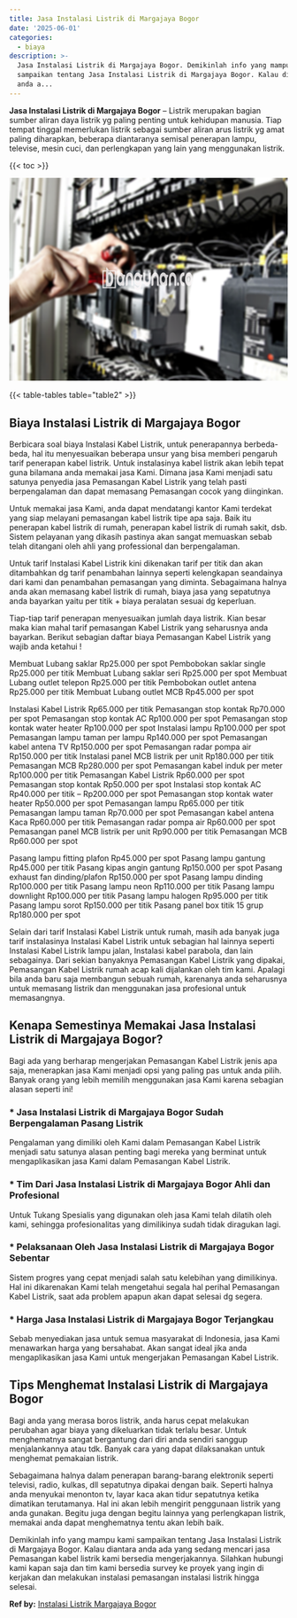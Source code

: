 ```yaml
---
title: Jasa Instalasi Listrik di Margajaya Bogor
date: '2025-06-01'
categories:
  - biaya
description: >-
  Jasa Instalasi Listrik di Margajaya Bogor. Demikinlah info yang mampu kami
  sampaikan tentang Jasa Instalasi Listrik di Margajaya Bogor. Kalau diantara
  anda a...
---
```


**Jasa Instalasi Listrik di Margajaya Bogor** – Listrik merupakan bagian sumber aliran daya listrik yg paling penting untuk kehidupan manusia. Tiap tempat tinggal memerlukan listrik sebagai sumber aliran arus listrik yg amat paling diharapkan, beberapa diantaranya semisal penerapan lampu, televise, mesin cuci, dan perlengkapan yang lain yang menggunakan listrik.

{{< toc >}}

![Jasa Instalasi Listrik di Margajaya Bogor](/images/instalasi-listrik-murah43.png)

{{< table-tables table="table2" >}}

## Biaya Instalasi Listrik di Margajaya Bogor

Berbicara soal biaya Instalasi Kabel Listrik, untuk penerapannya berbeda-beda, hal itu menyesuaikan beberapa unsur yang bisa memberi pengaruh tarif penerapan kabel listrik. Untuk instalasinya kabel listrik akan lebih tepat guna bilamana anda memakai jasa Kami. Dimana jasa Kami menjadi satu satunya penyedia jasa Pemasangan Kabel Listrik yang telah pasti berpengalaman dan dapat memasang Pemasangan cocok yang diinginkan.

Untuk memakai jasa Kami, anda dapat mendatangi kantor Kami terdekat yang siap melayani pemasangan kabel listrik tipe apa saja. Baik itu penerapan kabel listrik di rumah, penerapan kabel listrik di rumah sakit, dsb. Sistem pelayanan yang dikasih pastinya akan sangat memuaskan sebab telah ditangani oleh ahli yang professional dan berpengalaman.

Untuk tarif Instalasi Kabel Listrik kini dikenakan tarif per titik dan akan ditambahkan dg tarif penambahan lainnya seperti kelengkapan seandainya dari kami dan penambahan pemasangan yang diminta. Sebagaimana halnya anda akan memasang kabel listrik di rumah, biaya jasa yang sepatutnya anda bayarkan yaitu per titik + biaya peralatan sesuai dg keperluan.

Tiap-tiap tarif penerapan menyesuaikan jumlah daya listrik. Kian besar maka kian mahal tarif pemasangan Kabel Listrik yang seharusnya anda bayarkan. Berikut sebagian daftar biaya Pemasangan Kabel Listrik yang wajib anda ketahui !

Membuat Lubang saklar Rp25.000 per spot Pembobokan saklar single Rp25.000 per titik Membuat Lubang saklar seri Rp25.000 per spot Membuat Lubang outlet telepon Rp25.000 per titik Pembobokan outlet antena Rp25.000 per titik Membuat Lubang outlet MCB Rp45.000 per spot

Instalasi Kabel Listrik Rp65.000 per titik Pemasangan stop kontak Rp70.000 per spot Pemasangan stop kontak AC Rp100.000 per spot Pemasangan stop kontak water heater Rp100.000 per spot Instalasi lampu Rp100.000 per spot Pemasangan lampu taman per lampu Rp140.000 per spot Pemasangan kabel antena TV Rp150.000 per spot Pemasangan radar pompa air Rp150.000 per titik Instalasi panel MCB listrik per unit Rp180.000 per titik Pemasangan MCB Rp280.000 per spot Pemasangan kabel induk per meter Rp100.000 per titik Pemasangan Kabel Listrik Rp60.000 per spot Pemasangan stop kontak Rp50.000 per spot Instalasi stop kontak AC Rp40.000 per titik – Rp200.000 per spot Pemasangan stop kontak water heater Rp50.000 per spot Pemasangan lampu Rp65.000 per titik Pemasangan lampu taman Rp70.000 per spot Pemasangan kabel antena Kaca Rp60.000 per titik Pemasangan radar pompa air Rp60.000 per spot Pemasangan panel MCB listrik per unit Rp90.000 per titik Pemasangan MCB Rp60.000 per spot

Pasang lampu fitting plafon Rp45.000 per spot Pasang lampu gantung Rp45.000 per titik Pasang kipas angin gantung Rp150.000 per spot Pasang exhaust fan dinding/plafon Rp150.000 per spot Pasang lampu dinding Rp100.000 per titik Pasang lampu neon Rp110.000 per titik Pasang lampu downlight Rp100.000 per titik Pasang lampu halogen Rp95.000 per titik Pasang lampu sorot Rp150.000 per titik Pasang panel box titik 15 grup Rp180.000 per spot

Selain dari tarif Instalasi Kabel Listrik untuk rumah, masih ada banyak juga tarif instalasinya Instalasi Kabel Listrik untuk sebagian hal lainnya seperti Instalasi Kabel Listrik lampu jalan, Instalasi kabel parabola, dan lain sebagainya. Dari sekian banyaknya Pemasangan Kabel Listrik yang dipakai, Pemasangan Kabel Listrik rumah acap kali dijalankan oleh tim kami. Apalagi bila anda baru saja membangun sebuah rumah, karenanya anda seharusnya untuk memasang listrik dan menggunakan jasa profesional untuk memasangnya.

## Kenapa Semestinya Memakai Jasa Instalasi Listrik di Margajaya Bogor?

Bagi ada yang berharap mengerjakan Pemasangan Kabel Listrik jenis apa saja, menerapkan jasa Kami menjadi opsi yang paling pas untuk anda pilih. Banyak orang yang lebih memilih menggunakan jasa Kami karena sebagian alasan seperti ini!

### \* Jasa Instalasi Listrik di Margajaya Bogor Sudah Berpengalaman Pasang Listrik

Pengalaman yang dimiliki oleh Kami dalam Pemasangan Kabel Listrik menjadi satu satunya alasan penting bagi mereka yang berminat untuk mengaplikasikan jasa Kami dalam Pemasangan Kabel Listrik.

### \* Tim Dari Jasa Instalasi Listrik di Margajaya Bogor Ahli dan Profesional

Untuk Tukang Spesialis yang digunakan oleh jasa Kami telah dilatih oleh kami, sehingga profesionalitas yang dimilikinya sudah tidak diragukan lagi.

### \* Pelaksanaan Oleh Jasa Instalasi Listrik di Margajaya Bogor Sebentar

Sistem progres yang cepat menjadi salah satu kelebihan yang dimilikinya. Hal ini dikarenakan Kami telah mengetahui segala hal perihal Pemasangan Kabel Listrik, saat ada problem apapun akan dapat selesai dg segera.

### \* Harga Jasa Instalasi Listrik di Margajaya Bogor Terjangkau

Sebab menyediakan jasa untuk semua masyarakat di Indonesia, jasa Kami menawarkan harga yang bersahabat. Akan sangat ideal jika anda mengaplikasikan jasa Kami untuk mengerjakan Pemasangan Kabel Listrik.

## Tips Menghemat Instalasi Listrik di Margajaya Bogor


Bagi anda yang merasa boros listrik, anda harus cepat melakukan perubahan agar biaya yang dikeluarkan tidak terlalu besar. Untuk menghematnya sangat bergantung dari diri anda sendiri sanggup menjalankannya atau tdk. Banyak cara yang dapat dilaksanakan untuk menghemat pemakaian listrik.

Sebagaimana halnya dalam penerapan barang-barang elektronik seperti televisi, radio, kulkas, dll sepatutnya dipakai dengan baik. Seperti halnya anda menyukai menonton tv, layar kaca akan tidur sepatutnya ketika dimatikan terutamanya. Hal ini akan lebih mengirit penggunaan listrik yang anda gunakan. Begitu juga dengan begitu lainnya yang perlengkapan listrik, memakai anda dapat menghematnya tentu akan lebih baik.

Demikinlah info yang mampu kami sampaikan tentang Jasa Instalasi Listrik di Margajaya Bogor. Kalau diantara anda ada yang sedang mencari jasa Pemasangan kabel listrik kami bersedia mengerjakannya. Silahkan hubungi kami kapan saja dan tim kami bersedia survey ke proyek yang ingin di kerjakan dan melakukan instalasi pemasangan instalasi listrik hingga selesai.

**Ref by:** [Instalasi Listrik Margajaya Bogor](https://id.wikipedia.org/wiki/Instalasi)
